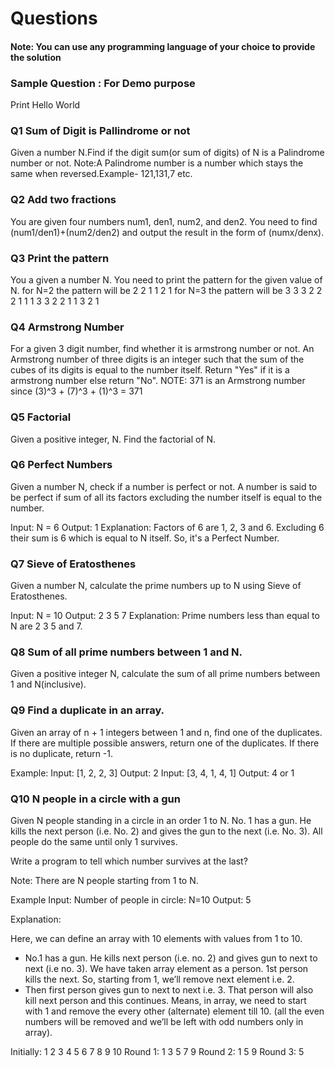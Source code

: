 # Questions

#### Note: You can use any programming language of your choice to provide the solution 

### Sample Question : For Demo purpose

Print Hello World

### Q1 Sum of Digit is Pallindrome or not 

Given a number N.Find if the digit sum(or sum of digits) of N is a Palindrome number or not.
Note:A Palindrome number is a number which stays the same when reversed.Example- 121,131,7 etc.

### Q2 Add two fractions
You are given four numbers num1, den1, num2, and den2. You need to find (num1/den1)+(num2/den2) and output the result in the form of (numx/denx). 

### Q3 Print the pattern
You a given a number N. You need to print the pattern for the given value of N.
for N=2 the pattern will be 
2 2 1 1
2 1
for N=3 the pattern will be 
3 3 3 2 2 2 1 1 1
3 3 2 2 1 1
3 2 1

### Q4 Armstrong Number
For a given 3 digit number, find whether it is armstrong number or not. An Armstrong number of three digits is an integer such that the sum of the cubes of its digits is equal to the number itself. Return "Yes" if it is a armstrong number else return "No".
NOTE: 371 is an Armstrong number since (3)^3 + (7)^3 + (1)^3 = 371

### Q5 Factorial

Given a positive integer, N. Find the factorial of N.

### Q6 Perfect Numbers

Given a number N, check if a number is perfect or not. A number is said to be perfect if sum of all its factors excluding the number itself is equal to the number.

Input:
N = 6
Output:
1 
Explanation:
Factors of 6 are 1, 2, 3 and 6.
Excluding 6 their sum is 6 which
is equal to N itself. So, it's a
Perfect Number.

### Q7 Sieve of Eratosthenes

Given a number N, calculate the prime numbers up to N using Sieve of Eratosthenes.  

Input:
N = 10
Output:
2 3 5 7
Explanation:
Prime numbers less than equal to N 
are 2 3 5 and 7.

### Q8 Sum of all prime numbers between 1 and N. 

Given a positive integer N, calculate the sum of all prime numbers between 1 and N(inclusive).


### Q9 Find a duplicate in an array.  

Given an array of n + 1 integers between 1 and n, find one of the duplicates. If there are multiple possible answers, return one of the duplicates. If there is no duplicate, return -1.

Example:
Input: [1, 2, 2, 3]
Output: 2
Input: [3, 4, 1, 4, 1]
Output: 4 or 1

### Q10 N people in a circle with a gun

Given N people standing in a circle in an order 1 to N. No. 1 has a gun. He kills the next person (i.e. No. 2) and gives the gun to the next (i.e. No. 3). All people do the same until only 1 survives. 

Write a program to tell which number survives at the last?

Note: There are N people starting from 1 to N.

Example
Input: Number of people in circle: N=10
Output: 5

Explanation:

Here, we can define an array with 10 elements with values from 1 to 10.

 - No.1 has a gun. He kills next person (i.e. no. 2) and gives gun to next to next (i.e no. 3). We have taken array element as a person. 1st person kills the next. So, starting from 1, we’ll remove next element i.e. 2.
 - Then first person gives gun to next to next i.e. 3. That person will also kill next person and this continues. Means, in array, we need to start with 1 and remove the every other (alternate) element till 10. (all the even numbers will be removed and we’ll be left with odd numbers only in array).

Initially: 1 2 3 4 5 6 7 8 9 10
Round 1: 1 3 5 7 9
Round 2: 1 5 9
Round 3: 5 
